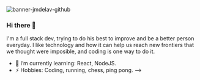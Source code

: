 ![banner-jmdelav-github](https://user-images.githubusercontent.com/126528899/224437031-28fb66ed-8738-4ebd-b2fc-c6454ad09190.jpg)

### Hi there 👋

I'm a full stack dev, trying to do his best to improve and be a better person everyday. I like technology and how it can help us reach new frontiers that we thought were imposible, and coding is one way to do it.


- 🌱 I’m currently learning: React, NodeJS.
- ⚡ Hobbies: Coding, running, chess, ping pong.
-->
